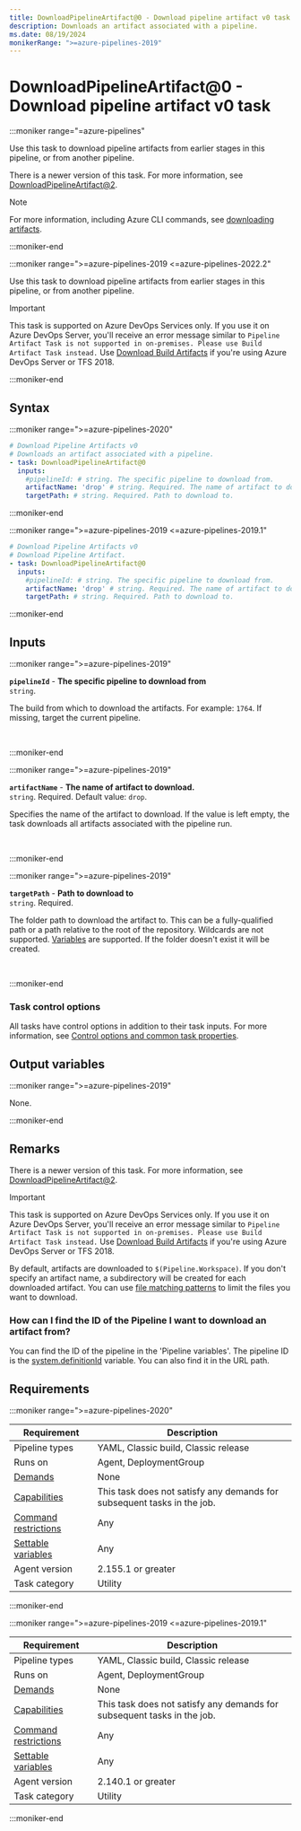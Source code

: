 ```yaml
---
title: DownloadPipelineArtifact@0 - Download pipeline artifact v0 task
description: Downloads an artifact associated with a pipeline.
ms.date: 08/19/2024
monikerRange: ">=azure-pipelines-2019"
---
```


# DownloadPipelineArtifact@0 - Download pipeline artifact v0 task

<!-- :::description::: -->
:::moniker range="=azure-pipelines"

<!-- :::editable-content name="description"::: -->
Use this task to download pipeline artifacts from earlier stages in this pipeline, or from another pipeline.

There is a newer version of this task. For more information, see [DownloadPipelineArtifact@2](./download-pipeline-artifact-v2.md).

> [!NOTE]
> For more information, including Azure CLI commands, see [downloading artifacts](/azure/devops/pipelines/artifacts/pipeline-artifacts?tabs=yaml#download-artifacts).
<!-- :::editable-content-end::: -->

:::moniker-end

:::moniker range=">=azure-pipelines-2019 <=azure-pipelines-2022.2"

<!-- :::editable-content name="description"::: -->
Use this task to download pipeline artifacts from earlier stages in this pipeline, or from another pipeline.

> [!IMPORTANT]
> This task is supported on Azure DevOps Services only. If you use it on Azure DevOps Server, you'll receive an error message similar to `Pipeline Artifact Task is not supported in on-premises. Please use Build Artifact Task instead.` Use [Download Build Artifacts](download-build-artifacts-v1.md) if you're using Azure DevOps Server or TFS 2018.
<!-- :::editable-content-end::: -->

<!-- This task is deprecated. -->

:::moniker-end
<!-- :::description-end::: -->

<!-- :::syntax::: -->
## Syntax

:::moniker range=">=azure-pipelines-2020"

```yaml
# Download Pipeline Artifacts v0
# Downloads an artifact associated with a pipeline.
- task: DownloadPipelineArtifact@0
  inputs:
    #pipelineId: # string. The specific pipeline to download from. 
    artifactName: 'drop' # string. Required. The name of artifact to download. Default: drop.
    targetPath: # string. Required. Path to download to.
```

:::moniker-end

:::moniker range=">=azure-pipelines-2019 <=azure-pipelines-2019.1"

```yaml
# Download Pipeline Artifacts v0
# Download Pipeline Artifact.
- task: DownloadPipelineArtifact@0
  inputs:
    #pipelineId: # string. The specific pipeline to download from. 
    artifactName: 'drop' # string. Required. The name of artifact to download. Default: drop.
    targetPath: # string. Required. Path to download to.
```

:::moniker-end
<!-- :::syntax-end::: -->

<!-- :::inputs::: -->
## Inputs

<!-- :::item name="pipelineId"::: -->
:::moniker range=">=azure-pipelines-2019"

**`pipelineId`** - **The specific pipeline to download from**<br>
`string`.<br>
<!-- :::editable-content name="helpMarkDown"::: -->
The build from which to download the artifacts. For example: `1764`. If missing, target the current pipeline.
<!-- :::editable-content-end::: -->
<br>

:::moniker-end
<!-- :::item-end::: -->
<!-- :::item name="artifactName"::: -->
:::moniker range=">=azure-pipelines-2019"

**`artifactName`** - **The name of artifact to download.**<br>
`string`. Required. Default value: `drop`.<br>
<!-- :::editable-content name="helpMarkDown"::: -->
Specifies the name of the artifact to download. If the value is left empty, the task downloads all artifacts associated with the pipeline run.
<!-- :::editable-content-end::: -->
<br>

:::moniker-end
<!-- :::item-end::: -->
<!-- :::item name="targetPath"::: -->
:::moniker range=">=azure-pipelines-2019"

**`targetPath`** - **Path to download to**<br>
`string`. Required.<br>
<!-- :::editable-content name="helpMarkDown"::: -->
The folder path to download the artifact to. This can be a fully-qualified path or a path relative to the root of the repository. Wildcards are not supported. [Variables](https://go.microsoft.com/fwlink/?LinkID=550988) are supported. If the folder doesn't exist it will be created.
<!-- :::editable-content-end::: -->
<br>

:::moniker-end
<!-- :::item-end::: -->

### Task control options

All tasks have control options in addition to their task inputs. For more information, see [Control options and common task properties](/azure/devops/pipelines/yaml-schema/steps-task#common-task-properties).
<!-- :::inputs-end::: -->

<!-- :::outputVariables::: -->
## Output variables

:::moniker range=">=azure-pipelines-2019"

None.

:::moniker-end
<!-- :::outputVariables-end::: -->

<!-- :::remarks::: -->
<!-- :::editable-content name="remarks"::: -->
## Remarks

There is a newer version of this task. For more information, see [DownloadPipelineArtifact@2](./download-pipeline-artifact-v2.md).

> [!IMPORTANT]
> This task is supported on Azure DevOps Services only. If you use it on Azure DevOps Server, you'll receive an error message similar to `Pipeline Artifact Task is not supported in on-premises. Please use Build Artifact Task instead.` Use [Download Build Artifacts](download-build-artifacts-v1.md) if you're using Azure DevOps Server or TFS 2018.

By default, artifacts are downloaded to `$(Pipeline.Workspace)`. If you don't specify an artifact name, a subdirectory will be created for each downloaded artifact. You can use [file matching patterns](/azure/devops/pipelines/tasks/file-matching-patterns) to limit the files you want to download.

### How can I find the ID of the Pipeline I want to download an artifact from?

You can find the ID of the pipeline in the 'Pipeline variables'. The pipeline ID is the [system.definitionId](/azure/devops/pipelines/build/variables#system-variables) variable. You can also find it in the URL path.
<!-- :::editable-content-end::: -->
<!-- :::remarks-end::: -->

<!-- :::examples::: -->
<!-- :::editable-content name="examples"::: -->
<!-- :::editable-content-end::: -->
<!-- :::examples-end::: -->

<!-- :::properties::: -->
## Requirements

:::moniker range=">=azure-pipelines-2020"

| Requirement | Description |
|-------------|-------------|
| Pipeline types | YAML, Classic build, Classic release |
| Runs on | Agent, DeploymentGroup |
| [Demands](/azure/devops/pipelines/process/demands) | None |
| [Capabilities](/azure/devops/pipelines/agents/agents#capabilities) | This task does not satisfy any demands for subsequent tasks in the job. |
| [Command restrictions](/azure/devops/pipelines/security/templates#agent-logging-command-restrictions) | Any |
| [Settable variables](/azure/devops/pipelines/security/templates#agent-logging-command-restrictions) | Any |
| Agent version |  2.155.1 or greater |
| Task category | Utility |

:::moniker-end

:::moniker range=">=azure-pipelines-2019 <=azure-pipelines-2019.1"

| Requirement | Description |
|-------------|-------------|
| Pipeline types | YAML, Classic build, Classic release |
| Runs on | Agent, DeploymentGroup |
| [Demands](/azure/devops/pipelines/process/demands) | None |
| [Capabilities](/azure/devops/pipelines/agents/agents#capabilities) | This task does not satisfy any demands for subsequent tasks in the job. |
| [Command restrictions](/azure/devops/pipelines/security/templates#agent-logging-command-restrictions) | Any |
| [Settable variables](/azure/devops/pipelines/security/templates#agent-logging-command-restrictions) | Any |
| Agent version |  2.140.1 or greater |
| Task category | Utility |

:::moniker-end
<!-- :::properties-end::: -->

<!-- :::see-also::: -->
<!-- :::editable-content name="seeAlso"::: -->
<!-- :::editable-content-end::: -->
<!-- :::see-also-end::: -->
